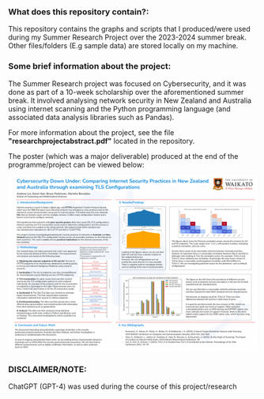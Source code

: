 ### **What does this repository contain?:**
This repository contains the graphs and scripts that I produced/were used during my Summer Research Project over the 2023-2024 summer break.
Other files/folders (E.g sample data) are stored locally on my machine.



### **Some brief information about the project:**
The Summer Research project was focused on Cybersecurity, and it was done as part of a 10-week scholarship over the aforementioned summer break.
It involved analysing network security in New Zealand and Australia using internet scanning and the Python programming language (and associated data analysis libraries such as Pandas).

For more information about the project, see the file **"researchprojectabstract.pdf"** located in the repository.

The poster (which was a major deliverable) produced at the end of the programme/project can be viewed below:

![Summer Research Project Poster!](summerresearchposter.png "Cybersecurity Summer Research Poster")



### **DISCLAIMER/NOTE:**
ChatGPT (GPT-4) was used during the course of this project/research
